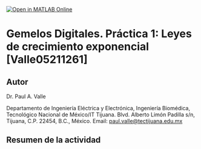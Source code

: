 [![Open in MATLAB Online](https://www.mathworks.com/images/responsive/global/open-in-matlab-online.svg)](https://matlab.mathworks.com/open/github/v1?repo=DrPaulValle/Gemelos-Digitales-Leyes-de-crecimiento-exponencial-Valle05211261-)

# Gemelos Digitales. Práctica 1: Leyes de crecimiento exponencial [Valle05211261]

## Autor
Dr. Paul A. Valle

Departamento de Ingeniería Eléctrica y Electrónica, Ingeniería Biomédica, Tecnológico Nacional de México/IT Tijuana. Blvd. Alberto Limón Padilla s/n, Tijuana, C.P. 22454, B.C., México. Email: paul.valle@tectijuana.edu.mx


## Resumen de la actividad
